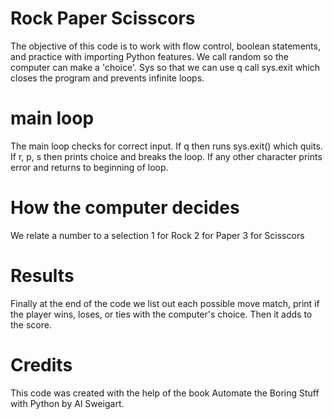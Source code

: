 
# Rock Paper Scisscors

The objective of this code is to work with flow control, boolean statements, and practice with importing Python features. We call random so the computer can make a 'choice'. Sys so that we can use q call sys.exit which closes the program and prevents infinite loops.

# main loop

The main loop checks for correct input.
If q then runs sys.exit() which quits.
If r, p, s then prints choice and breaks the loop.
If any other character prints error and returns to beginning of loop.

# How the computer decides

We relate a number to a selection
1 for Rock
2 for Paper
3 for Scisscors

# Results

Finally at the end of the code we list out each possible move match, print if the player wins, loses, or ties with the computer's choice. Then it adds to the score. 


# Credits
This code was created with the help of the book Automate the Boring Stuff with Python by Al Sweigart.
